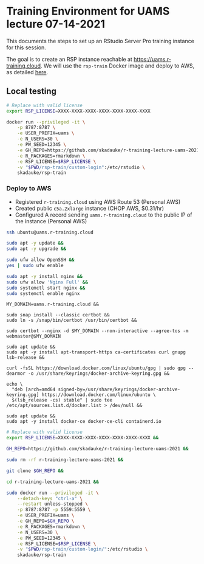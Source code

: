 # Training Environment for UAMS lecture 07-14-2021

This documents the steps to set up an RStudio Server Pro training instance for this session.

The goal is to create an RSP instance reachable at <https://uams.r-training.cloud>. We will use the `rsp-train` Docker image and deploy to AWS, as detailed [here](https://github.com/skadauke/rsp-train).

## Local testing

```bash
# Replace with valid license
export RSP_LICENSE=XXXX-XXXX-XXXX-XXXX-XXXX-XXXX-XXXX

docker run --privileged -it \
    -p 8787:8787 \
    -e USER_PREFIX=uams \
    -e N_USERS=30 \
    -e PW_SEED=12345 \
    -e GH_REPO=https://github.com/skadauke/r-training-lecture-uams-2021 \
    -e R_PACKAGES=rmarkdown \
    -e RSP_LICENSE=$RSP_LICENSE \
    -v "$PWD/rsp-train/custom-login":/etc/rstudio \
    skadauke/rsp-train
```

### Deploy to AWS

- Registered `r-training.cloud` using AWS Route 53 (Personal AWS)
- Created public `c5a.2xlarge` instance (CHOP AWS, $0.31/hr)
- Configured A record sending `uams.r-training.cloud` to the public IP of the instance (Personal AWS)

```bash
ssh ubuntu@uams.r-training.cloud
```

```bash
sudo apt -y update &&
sudo apt -y upgrade &&

sudo ufw allow OpenSSH &&
yes | sudo ufw enable
```

```bash
sudo apt -y install nginx &&
sudo ufw allow 'Nginx Full' &&
sudo systemctl start nginx &&
sudo systemctl enable nginx
```

```
MY_DOMAIN=uams.r-training.cloud &&

sudo snap install --classic certbot &&
sudo ln -s /snap/bin/certbot /usr/bin/certbot &&

sudo certbot --nginx -d $MY_DOMAIN --non-interactive --agree-tos -m webmaster@$MY_DOMAIN
```

```
sudo apt update &&
sudo apt -y install apt-transport-https ca-certificates curl gnupg lsb-release &&

curl -fsSL https://download.docker.com/linux/ubuntu/gpg | sudo gpg --dearmor -o /usr/share/keyrings/docker-archive-keyring.gpg &&

echo \
  "deb [arch=amd64 signed-by=/usr/share/keyrings/docker-archive-keyring.gpg] https://download.docker.com/linux/ubuntu \
  $(lsb_release -cs) stable" | sudo tee /etc/apt/sources.list.d/docker.list > /dev/null &&

sudo apt update &&
sudo apt -y install docker-ce docker-ce-cli containerd.io
```

```bash
# Replace with valid license
export RSP_LICENSE=XXXX-XXXX-XXXX-XXXX-XXXX-XXXX-XXXX &&

GH_REPO=https://github.com/skadauke/r-training-lecture-uams-2021 &&

sudo rm -rf r-training-lecture-uams-2021 &&

git clone $GH_REPO &&

cd r-training-lecture-uams-2021 &&

sudo docker run --privileged -it \
    --detach-keys "ctrl-a" \
    --restart unless-stopped \
    -p 8787:8787 -p 5559:5559 \
    -e USER_PREFIX=uams \
    -e GH_REPO=$GH_REPO \
    -e R_PACKAGES=rmarkdown \
    -e N_USERS=30 \
    -e PW_SEED=12345 \
    -e RSP_LICENSE=$RSP_LICENSE \
    -v "$PWD/rsp-train/custom-login/":/etc/rstudio \
    skadauke/rsp-train
```
